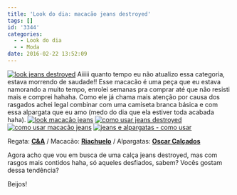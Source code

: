```yaml
---
title: 'Look do dia: macacão jeans destroyed'
tags: []
id: '3344'
categories:
  - - Look do dia
  - - Moda
date: 2016-02-22 13:52:09
---
```


[![look jeans destroyed](/images/2016/01/macação-jeans-destroyed-768x1024.jpg)](/images/2016/01/macação-jeans-destroyed.jpg) Aiiiii quanto tempo eu não atualizo essa categoria, estava morrendo de saudade!! Esse macacão é uma peça que eu estava namorando a muito tempo, enrolei semanas pra comprar até que não resisti mais e comprei hahaha. Como ele já chama mais atenção por causa dos rasgados achei legal combinar com uma camiseta branca básica e com essa alpargata que eu amo (medo do dia que ela estiver toda acabada haha). [![look macacão jeans](/images/2016/01/look-jeans-768x1024.jpg)](/images/2016/01/look-jeans.jpg) [![como usar jeans destroyed](/images/2016/01/look-macacão-jeans-destroyed-768x1024.jpg)](/images/2016/01/look-macacão-jeans-destroyed.jpg) [![como usar macacão jeans](/images/2016/01/jeans-destroyed.jpg)](/images/2016/01/jeans-destroyed.jpg) [![jeans e alpargatas - como usar](/images/2016/01/alpargata-listrada.jpg)](/images/2016/01/alpargata-listrada.jpg)  

Regata: **[C&A](http://www.cea.com.br/)** / Macacão: **[Riachuelo](http://www.riachuelo.com.br/)** / Alpargatas: **[Oscar Calçados](http://www.oscarcalcados.com.br/)**

Agora acho que vou em busca de uma calça jeans destroyed, mas com rasgos mais contidos haha, só aqueles desfiados, sabem? Vocês gostam dessa tendência?

Beijos!
